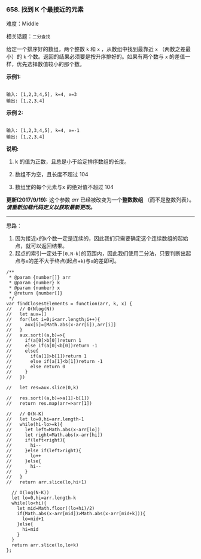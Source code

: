 ### 658. 找到 K 个最接近的元素

难度：Middle

相关话题：`二分查找`

给定一个排序好的数组，两个整数  `k`  和  `x` ，从数组中找到最靠近  `x` （两数之差最小）的  `k`  个数。返回的结果必须要是按升序排好的。如果有两个数与  `x`  的差值一样，优先选择数值较小的那个数。



**示例1:** 



```

输入: [1,2,3,4,5], k=4, x=3
输出: [1,2,3,4]
```






**示例 2:** 



```

输入: [1,2,3,4,5], k=4, x=-1
输出: [1,2,3,4]
```






**说明:** 




1. k 的值为正数，且总是小于给定排序数组的长度。

2. 数组不为空，且长度不超过 104

3. 数组里的每个元素与x 的绝对值不超过 104









**更新(2017/9/19):** 
这个参数 *arr*  已经被改变为一个**整数数组** （而不是整数列表）。***请重新加载代码定义以获取最新更改。*** 




-----

思路：

1. 因为接近`x`的`k`个数一定是连续的，因此我们只需要确定这个连续数组的起始点，就可以返回结果。
2. 起点的索引一定处于`[0,N-k]`的范围内，因此我们使用二分法，只要判断出起点与`x`的差不大于终点(起点+`k`)与`x`的差即可。

```
/**
 * @param {number[]} arr
 * @param {number} k
 * @param {number} x
 * @return {number[]}
 */
var findClosestElements = function(arr, k, x) {
//   // O(Nlog(N))
//   let aux=[]
//   for(let i=0;i<arr.length;i++){
//     aux[i]=[Math.abs(x-arr[i]),arr[i]]
//   }
//   aux.sort((a,b)=>{
//     if(a[0]>b[0])return 1
//     else if(a[0]<b[0])return -1
//     else{
//       if(a[1]>b[1])return 1
//       else if(a[1]<b[1])return -1
//       else return 0
//     }
//   })

//   let res=aux.slice(0,k)

//   res.sort((a,b)=>a[1]-b[1])
//   return res.map(arr=>arr[1])

//   // O(N-K)
//   let lo=0,hi=arr.length-1
//   while(hi-lo>=k){
//     let left=Math.abs(x-arr[lo])
//     let right=Math.abs(x-arr[hi])
//     if(left<right){
//       hi--
//     }else if(left>right){
//       lo++
//     }else{
//       hi--
//     }
//   }
//   return arr.slice(lo,hi+1)
  
  // O(log(N-K))
  let lo=0,hi=arr.length-k
  while(lo<hi){
    let mid=Math.floor((lo+hi)/2)
    if(Math.abs(x-arr[mid])>Math.abs(x-arr[mid+k])){
      lo=mid+1
    }else{
      hi=mid
    }
  }
  return arr.slice(lo,lo+k)
};
```

